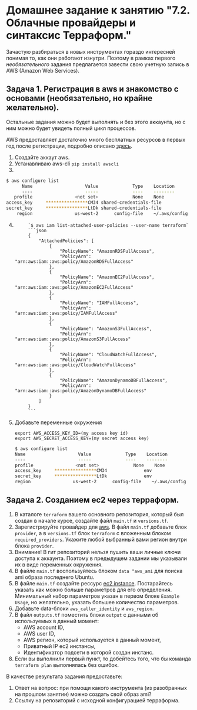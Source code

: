 # Домашнее задание к занятию "7.2. Облачные провайдеры и синтаксис Терраформ."

Зачастую разбираться в новых инструментах гораздо интересней понимая то, как они работают изнутри. 
Поэтому в рамках первого *необязательного* задания предлагается завести свою учетную запись в AWS (Amazon Web Services).

## Задача 1. Регистрация в aws и знакомство с основами (необязательно, но крайне желательно).

Остальные задания можно будет выполнять и без этого аккаунта, но с ним можно будет увидеть полный цикл процессов. 

AWS предоставляет достаточно много бесплатных ресурсов в первых год после регистрации, подробно описано [здесь](https://aws.amazon.com/free/).
1. Создайте аккаут aws.
2. Устанавливаю aws-cli `pip install awscli`
3. 
```bash
$ aws configure list
      Name                    Value             Type    Location
      ----                    -----             ----    --------
   profile                <not set>             None    None
access_key     ****************CM34 shared-credentials-file    
secret_key     ****************LtDk shared-credentials-file    
    region                us-west-2      config-file    ~/.aws/config
```
4.
            `$ aws iam list-attached-user-policies --user-name terraform`
            ```json
            {
                "AttachedPolicies": [
                    {
                        "PolicyName": "AmazonRDSFullAccess",
                        "PolicyArn": "arn:aws:iam::aws:policy/AmazonRDSFullAccess"
                    },
                    {
                        "PolicyName": "AmazonEC2FullAccess",
                        "PolicyArn": "arn:aws:iam::aws:policy/AmazonEC2FullAccess"
                    },
                    {
                        "PolicyName": "IAMFullAccess",
                        "PolicyArn": "arn:aws:iam::aws:policy/IAMFullAccess"
                    },
                    {
                        "PolicyName": "AmazonS3FullAccess",
                        "PolicyArn": "arn:aws:iam::aws:policy/AmazonS3FullAccess"
                    },
                    {
                        "PolicyName": "CloudWatchFullAccess",
                        "PolicyArn": "arn:aws:iam::aws:policy/CloudWatchFullAccess"
                    },
                    {
                        "PolicyName": "AmazonDynamoDBFullAccess",
                        "PolicyArn": "arn:aws:iam::aws:policy/AmazonDynamoDBFullAccess"
                    }
                ]
            }
            ```
5. Добавьте переменные окружения 
    ```
    export AWS_ACCESS_KEY_ID=(my access key id)
    export AWS_SECRET_ACCESS_KEY=(my secret access key)
    ```
   ```bash
   $ aws configure list
   Name                    Value             Type    Location
   ----                    -----             ----    --------
   profile                <not set>             None    None
   access_key     ****************CM34              env    
   secret_key     ****************LtDk              env    
   region                us-west-2      config-file    ~/.aws/config
   ```
## Задача 2. Созданием ec2 через терраформ. 

1. В каталоге `terraform` вашего основного репозитория, который был создан в начале курсе, создайте файл `main.tf` и `versions.tf`.
1. Зарегистрируйте провайдер для [aws](https://registry.terraform.io/providers/hashicorp/aws/latest/docs). В файл `main.tf` добавьте
блок `provider`, а в `versions.tf` блок `terraform` с вложенным блоком `required_providers`. Укажите любой выбранный вами регион 
внутри блока `provider`.
1. Внимание! В гит репозиторий нельзя пушить ваши личные ключи доступа к аккаунта. Поэтому в предыдущем задании мы указывали
их в виде переменных окружения. 
1. В файле `main.tf` воспользуйтесь блоком `data "aws_ami` для поиска ami образа последнего Ubuntu.  
1. В файле `main.tf` создайте рессурс [ec2 instance](https://registry.terraform.io/providers/hashicorp/aws/latest/docs/resources/instance).
Постарайтесь указать как можно больше параметров для его определения. Минимальный набор параметров указан в первом блоке 
`Example Usage`, но желательно, указать большее количество параметров. 
1. Добавьте data-блоки `aws_caller_identity` и `aws_region`.
1. В файл `outputs.tf` поместить блоки `output` с данными об используемых в данный момент: 
    * AWS account ID,
    * AWS user ID,
    * AWS регион, который используется в данный момент, 
    * Приватный IP ec2 инстансы,
    * Идентификатор подсети в которой создан инстанс.  
1. Если вы выполнили первый пункт, то добейтесь того, что бы команда `terraform plan` выполнялась без ошибок. 


В качестве результата задания предоставьте:
1. Ответ на вопрос: при помощи какого инструмента (из разобранных на прошлом занятии) можно создать свой образ ami?
1. Ссылку на репозиторий с исходной конфигурацией терраформа.  
